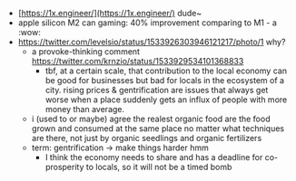 - [https://1x.engineer/](https://1x.engineer/) dude~
- apple silicon M2 can gaming: 40% improvement comparing to M1 - a :wow:
- https://twitter.com/levelsio/status/1533926303946121217/photo/1 why?
	- a provoke-thinking comment https://twitter.com/krnzio/status/1533929534101368833
		- tbf, at a certain scale, that contribution to the local economy can be good for businesses but bad for locals in the ecosystem of a city. rising prices & gentrification are issues that always get worse when a place suddenly gets an influx of people with more money than average. 
	- i (used to or maybe) agree the realest organic food are the food grown and consumed at the same place no matter what techniques are there, not just by organic seedlings and organic fertilizers
	- term: gentrification -> make things harder hmm
		- I think the economy needs to share and has a deadline for co-prosperity to locals, so it will not be a timed bomb
